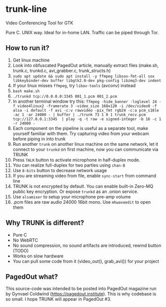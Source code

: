 # trunk-line

Video Conferencing Tool for GTK

Pure C. UNIX way. Ideal for in-home LAN. Traffic can be piped through Tor.

## How to run it?

1. Get linux machine
2. Look into obfuscated PagedOut article, manually extract files (make.sh, trunk.c, trunkd.c, avi_grabber.c, trunk_structs.h)
3. `sudo apt update && sudo apt install -y ffmpeg libsox-fmt-all sox libkeybinder-dev buffer libgtk2.0-dev pkg-config libzmq3-dev indent`
4. If your linux misses `ffmpeg`, try `libav-tools` (avconv) instead
5. `bash make.sh`
6. `./trunkd tcp://0.0.0.0:3345 001_1.pcm 001_2.pcm`
7. In another terminal window try this: `ffmpeg -hide_banner -loglevel 24 -f video4linux2 -framerate 3 -video_size 160x120 -i /dev/video0 -f alsa -i default -f avi -c:v rawvideo -pix_fmt rgb24 -c:a pcm_s16le -ac 1 -ar 24000 - | buffer | ./trunk 73 1 0 1 trunk_recv.pcm tcp://127.0.0.1:3345  | play -q -t raw -e signed-integer -b 16 -c 1 -r 24000 -`
8. Each component on the pipeline is useful as a separate tool, make yourself familiar with them. Try capturing video from your webcam before piping in into trunk
9. Run another `trunk` on another linux machine on the same network, let it connect to your `trunkd` on first machine, now you can communicate via TRUNK
9. Press `TALK` button to activate microphone in half-duplex mode.
9. You can realize full-duplex for two parties using `chan-B`
9. Use `8-bits` button to decrease network usage
9. If you are streaming video from file, enable `sync-start` from command line
9. TRUNK is not encrypted by default. You can enable built-in Zero-MQ public key encryption. Or expose `trunkd` as an .onion service.
9. Use `alsamixer` to setup your microphone pre-amp volume
9. .pcm files are raw audio 24000 16bit mono. Use `mhwaveedit` to open them

## Why TRUNK is different?

* Pure C
* No WebRTC
* No sound compression, no sound artifacts are introduced, rewind button (TODO)
* Works on slow hardware
* You can pull some code from it (video_out(), grab_avi()) for your project

## PagedOut what?

This source-code was intended to be posted into PagedOut magazine run by Gynvael Coldwind (https://pagedout.institute). This is why codebase is so small. I hope TRUNK will appear in PagedOut #3.


